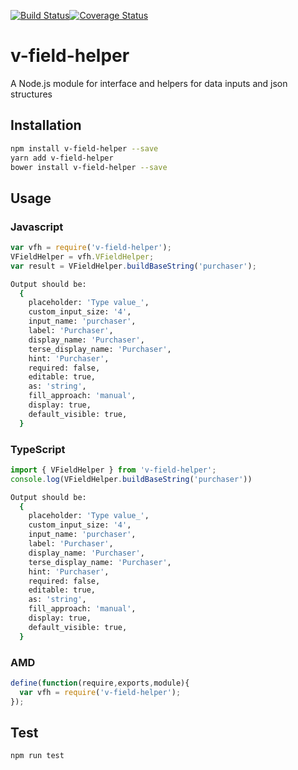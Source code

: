 [![Build Status](https://travis-ci.org/markoblad/v-field-helper.svg?branch=master)](https://travis-ci.org/markoblad/v-field-helper)[![Coverage Status](https://coveralls.io/repos/github/markoblad/v-field-helper/badge.svg?branch=master)](https://coveralls.io/github/markoblad/v-field-helper?branch=master)

# v-field-helper
A Node.js module for interface and helpers for data inputs and json structures
## Installation 
```sh
npm install v-field-helper --save
yarn add v-field-helper
bower install v-field-helper --save
```
## Usage
### Javascript
```javascript
var vfh = require('v-field-helper');
VFieldHelper = vfh.VFieldHelper;
var result = VFieldHelper.buildBaseString('purchaser');
```
```sh
Output should be:
  {
    placeholder: 'Type value_',
    custom_input_size: '4',
    input_name: 'purchaser',
    label: 'Purchaser',
    display_name: 'Purchaser',
    terse_display_name: 'Purchaser',
    hint: 'Purchaser',
    required: false,
    editable: true,
    as: 'string',
    fill_approach: 'manual',
    display: true,
    default_visible: true,
  }
```
### TypeScript
```typescript
import { VFieldHelper } from 'v-field-helper';
console.log(VFieldHelper.buildBaseString('purchaser'))
```
```sh
Output should be:
  {
    placeholder: 'Type value_',
    custom_input_size: '4',
    input_name: 'purchaser',
    label: 'Purchaser',
    display_name: 'Purchaser',
    terse_display_name: 'Purchaser',
    hint: 'Purchaser',
    required: false,
    editable: true,
    as: 'string',
    fill_approach: 'manual',
    display: true,
    default_visible: true,
  }
```
### AMD
```javascript
define(function(require,exports,module){
  var vfh = require('v-field-helper');
});
```
## Test 
```sh
npm run test
```
